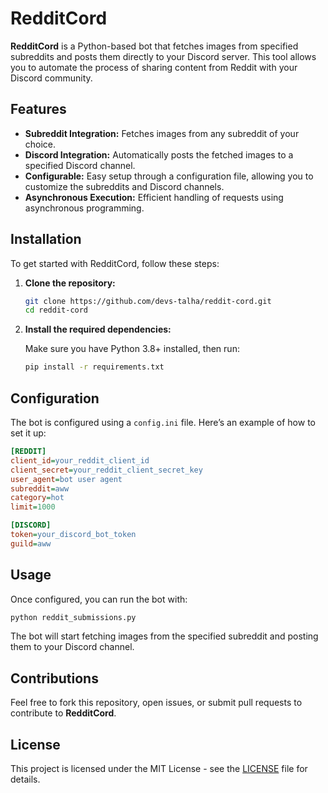 # RedditCord

**RedditCord** is a Python-based bot that fetches images from specified subreddits and posts them directly to your Discord server. This tool allows you to automate the process of sharing content from Reddit with your Discord community.

## Features

- **Subreddit Integration:** Fetches images from any subreddit of your choice.
- **Discord Integration:** Automatically posts the fetched images to a specified Discord channel.
- **Configurable:** Easy setup through a configuration file, allowing you to customize the subreddits and Discord channels.
- **Asynchronous Execution:** Efficient handling of requests using asynchronous programming.

## Installation

To get started with RedditCord, follow these steps:

1. **Clone the repository:**

   ```bash
   git clone https://github.com/devs-talha/reddit-cord.git
   cd reddit-cord
   ```

2. **Install the required dependencies:**

   Make sure you have Python 3.8+ installed, then run:

   ```bash
   pip install -r requirements.txt
   ```

## Configuration

The bot is configured using a `config.ini` file. Here’s an example of how to set it up:

```ini
[REDDIT]
client_id=your_reddit_client_id
client_secret=your_reddit_client_secret_key
user_agent=bot user agent
subreddit=aww
category=hot
limit=1000

[DISCORD]
token=your_discord_bot_token
guild=aww
```

## Usage

Once configured, you can run the bot with:

```bash
python reddit_submissions.py
```

The bot will start fetching images from the specified subreddit and posting them to your Discord channel.

## Contributions

Feel free to fork this repository, open issues, or submit pull requests to contribute to **RedditCord**.

## License

This project is licensed under the MIT License - see the [LICENSE](LICENSE) file for details.
